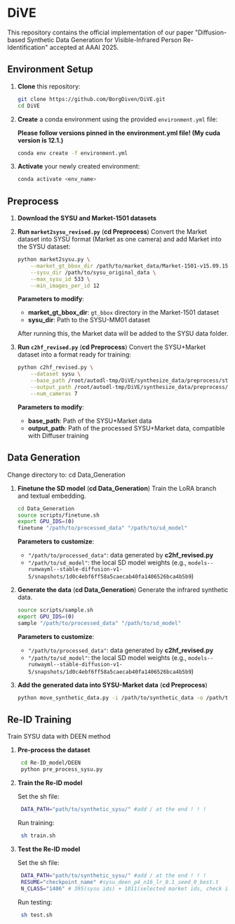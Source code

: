 # DiVE

This repository contains the official implementation of our paper "Diffusion-based Synthetic Data Generation for Visible-Infrared Person Re-Identification" accepted at AAAI 2025.

## Environment Setup

1. **Clone** this repository:

   ```bash
   git clone https://github.com/BorgDiven/DiVE.git
   cd DiVE
   ```

2. **Create** a conda environment using the provided `environment.yml` file:

   **Please follow versions pinned in the environment.yml file! (My cuda version is 12.1.)**

   ```bash
   conda env create -f environment.yml
   ```

3. **Activate** your newly created environment:

   ```bash
   conda activate <env_name>
   ```

## Preprocess

1. **Download the SYSU and Market-1501 datasets**


2. **Run `market2sysu_revised.py`** (**cd Preprocess**) 
   Convert the Market dataset into SYSU format (Market as one camera) and add Market into the SYSU dataset:

   ```bash
   python market2sysu.py \
       --market_gt_bbox_dir /path/to/market_data/Market-1501-v15.09.15/gt_bbox \
       --sysu_dir /path/to/sysu_original_data \
       --max_sysu_id 533 \
       --min_images_per_id 12
   ```

   **Parameters to modify**:
   - **market_gt_bbox_dir**: `gt_bbox` directory in the Market-1501 dataset  
   - **sysu_dir**: Path to the SYSU-MM01 dataset  

   After running this, the Market data will be added to the SYSU data folder.

3. **Run `c2hf_revised.py`** (**cd Preprocess**) 
   Convert the SYSU+Market dataset into a format ready for training:

   ```bash
   python c2hf_revised.py \
       --dataset sysu \
       --base_path /root/autodl-tmp/DiVE/synthesize_data/preprocess/step1/2/sysu/sysu_market4difftraining \
       --output_path /root/autodl-tmp/DiVE/synthesize_data/preprocess/step1/2/sysu \
       --num_cameras 7
   ```

   **Parameters to modify**:
   - **base_path**: Path of the SYSU+Market data  
   - **output_path**: Path of the processed SYSU+Market data, compatible with Diffuser training


## Data Generation

Change directory to: cd Data_Generation

1. **Finetune the SD model** (**cd Data_Generation**) 
   Train the LoRA branch and textual embedding.

   ```bash
   cd Data_Generation
   source scripts/finetune.sh 
   export GPU_IDS=(0)
   finetune "/path/to/processed_data" "/path/to/sd_model"
   ```

   **Parameters to customize**:  
   - `"/path/to/processed_data"`: data generated by **c2hf_revised.py**  
   - `"/path/to/sd_model"`: the local SD model weights (e.g., `models--runwayml--stable-diffusion-v1-5/snapshots/1d0c4ebf6ff58a5caecab40fa1406526bca4b5b9`)

2. **Generate the data** (**cd Data_Generation**) 
   Generate the infrared synthetic data.

   ```bash
   source scripts/sample.sh 
   export GPU_IDS=(0)
   sample "/path/to/processed_data" "/path/to/sd_model"
   ```

   **Parameters to customize**:  
   - `"/path/to/processed_data"`: data generated by **c2hf_revised.py**  
   - `"/path/to/sd_model"`: the local SD model weights (e.g., `models--runwayml--stable-diffusion-v1-5/snapshots/1d0c4ebf6ff58a5caecab40fa1406526bca4b5b9`)

3. **Add the generated data into SYSU-Market data** (**cd Preprocess**) 

   ```bash
   python move_synthetic_data.py -i /path/to/synthetic_data -o /path/to/synthetic_data
   ```


## Re-ID Training
Train SYSU data with DEEN method

1. **Pre-process the dataset**
   ```bash
    cd Re-ID_model/DEEN
    python pre_process_sysu.py
   ```

2. **Train the Re-ID model**
    
    Set the sh file:

   ```bash
    DATA_PATH="path/to/synthetic_sysu/" #add / at the end ! ! !
   ```

    Run training:

   ```bash
    sh train.sh
   ```

3. **Test the Re-ID model**
    
    Set the sh file:

   ```bash
    DATA_PATH="path/to/synthetic_sysu/" #add / at the end ! ! !
    RESUME="checkpoint_name" #sysu_deen_p4_n16_lr_0.1_seed_0_best.t
    N_CLASS="1406" # 395(sysu ids) + 1011(selected market ids, check it at synthetic_data/exp/id_mapping.json) 
   ```

    Run testing:

   ```bash
    sh test.sh
   ```
